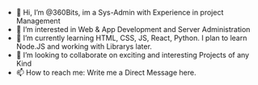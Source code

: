- 👋 Hi, I’m @360Bits, im a Sys-Admin with Experience in project Management
- 👀 I’m interested in Web & App Development and Server Administration
- 🌱 I’m currently learning HTML, CSS, JS, React, Python. I plan to learn Node.JS and working with Librarys later.
- 💞️ I’m looking to collaborate on exciting and interesting Projects of any Kind
- 📫 How to reach me: Write me a Direct Message here.

